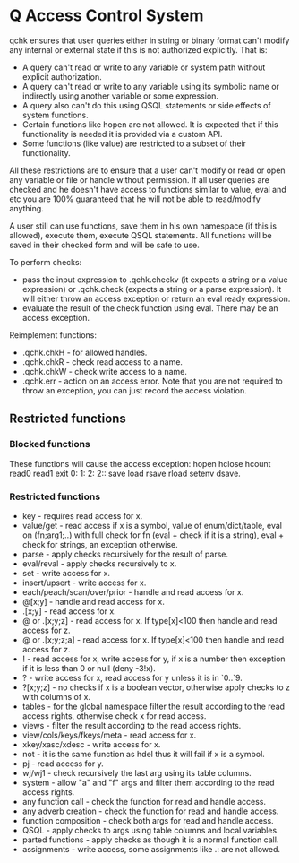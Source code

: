 # Q Access Control System

qchk ensures that user queries either in string or binary format can't modify any internal or external state if this is not authorized explicitly. That is:
* A query can't read or write to any variable or system path without explicit authorization.
* A query can't read or write to any variable using its symbolic name or indirectly using another variable or some expression.
* A query also can't do this using QSQL statements or side effects of system functions.
* Certain functions like hopen are not allowed. It is expected that if this functionality is needed it is provided via a custom API.
* Some functions (like value) are restricted to a subset of their functionality.

All these restrictions are to ensure that a user can't modify or read or open any variable or file or handle without permission. If all user queries are checked and he doesn't have access to functions similar to value, eval and etc you are 100% guaranteed that he will not be able to read/modify anything.

A user still can use functions, save them in his own namespace (if this is allowed), execute them, execute QSQL statements. All functions will be saved in their checked form and will be safe to use.

To perform checks:
* pass the input expression to .qchk.checkv (it expects a string or a value expression) or .qchk.check (expects a string or a parse expression). It will either throw an access exception or return an eval ready expression.
* evaluate the result of the check function using eval. There may be an access exception.

Reimplement functions:
* .qchk.chkH - for allowed handles.
* .qchk.chkR - check read access to a name.
* .qchk.chkW - check write access to a name.
* .qchk.err - action on an access error. Note that you are not required to throw an exception, you can just record the access violation.

## Restricted functions

### Blocked functions

These functions will cause the access exception: hopen hclose hcount read0 read1 exit 0: 1: 2: 2:: save load rsave rload setenv dsave.

### Restricted functions

* key - requires read access for x.
* value/get - read access if x is a symbol, value of enum/dict/table, eval on (fn;arg1;..) with full check for fn (eval + check if it is a string), eval + check for strings, an exception otherwise.
* parse - apply checks recursively for the result of parse.
* eval/reval - apply checks recursively to x.
* set - write access for x.
* insert/upsert - write access for x.
* each/peach/scan/over/prior - handle and read access for x.
* @[x;y] - handle and read access for x.
* .[x;y] - read access for x.
* @ or .[x;y;z] - read access for x. If type[x]<100 then handle and read access for z.
* @ or .[x;y;z;a] - read access for x. If type[x]<100 then handle and read access for z.
* ! - read access for x, write access for y, if x is a number then exception if it is less than 0 or null (deny -3!x).
* ? - write access for x, read access for y unless it is in \`0..\`9.
* ?[x;y;z] - no checks if x is a boolean vector, otherwise apply checks to z with columns of x.
* tables - for the global namespace filter the result according to the read access rights, otherwise check x for read access.
* views - filter the result according to the read access rights.
* view/cols/keys/fkeys/meta - read access for x.
* xkey/xasc/xdesc - write access for x.
* not - it is the same function as hdel thus it will fail if x is a symbol.
* pj - read access for y.
* wj/wj1 - check recursively the last arg using its table columns.
* system - allow "a" and "f" args and filter them according to the read access rights.
* any function call - check the function for read and handle access.
* any adverb creation - check the function for read and handle access.
* function composition - check both args for read and handle access.
* QSQL - apply checks to args using table columns and local variables.
* parted functions - apply checks as though it is a normal function call.
* assignments - write access, some assignments like .: are not allowed.
